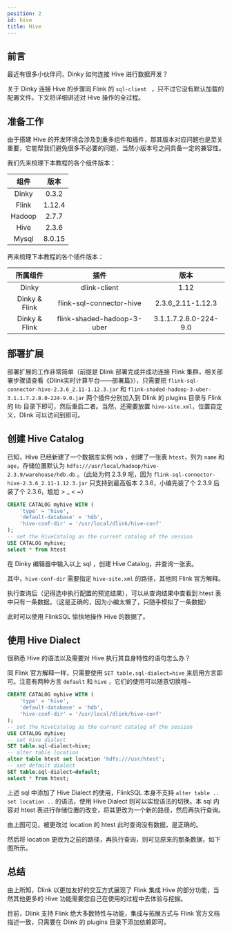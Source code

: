 ```yaml
---
position: 2
id: hive
title: Hive
---
```




## 前言

最近有很多小伙伴问，Dinky 如何连接 Hive 进行数据开发？

关于 Dinky 连接 Hive 的步骤同 Flink 的 `sql-client ` ，只不过它没有默认加载的配置文件。下文将详细讲述对 Hive 操作的全过程。

## 准备工作

由于搭建 Hive 的开发环境会涉及到重多组件和插件，那其版本对应问题也是至关重要，它能帮我们避免很多不必要的问题，当然小版本号之间具备一定的兼容性。

我们先来梳理下本教程的各个组件版本：

|   组件   |  版本  |
|:------:| :----: |
| Dinky  | 0.3.2  |
| Flink  | 1.12.4 |
| Hadoop | 2.7.7  |
|  Hive  | 2.3.6  |
| Mysql  | 8.0.15 |

再来梳理下本教程的各个插件版本：

|     所属组件      |            插件            |         版本          |
|:-------------:| :------------------------: | :-------------------: |
|     Dinky     |        dlink-client        |         1.12          |
| Dinky & Flink |  flink-sql-connector-hive  |   2.3.6_2.11-1.12.3   |
| Dinky & Flink | flink-shaded-hadoop-3-uber | 3.1.1.7.2.8.0-224-9.0 |

## 部署扩展

部署扩展的工作非常简单（前提是 Dlink 部署完成并成功连接 Flink 集群，相关部署步骤请查看《Dlink实时计算平台——部署篇》），只需要把 `flink-sql-connector-hive-2.3.6_2.11-1.12.3.jar` 和 `flink-shaded-hadoop-3-uber-3.1.1.7.2.8.0-224-9.0.jar` 两个插件分别加入到 Dlink 的 plugins 目录与 Flink 的 lib 目录下即可，然后重启二者。当然，还需要放置 `hive-site.xml`，位置自定义，Dlink 可以访问到即可。

## 创建 Hive Catalog

已知，Hive 已经新建了一个数据库实例 `hdb` ，创建了一张表 `htest`，列为 `name` 和 `age`，存储位置默认为 `hdfs:///usr/local/hadoop/hive-2.3.9/warehouse/hdb.db` 。（此处为何 2.3.9 呢，因为 `flink-sql-connector-hive-2.3.6_2.11-1.12.3.jar` 只支持到最高版本 2.3.6，小编先装了个 2.3.9 后装了个 2.3.6，尴尬 > _ < ~）

```sql
CREATE CATALOG myhive WITH (
    'type' = 'hive',
    'default-database' = 'hdb',
    'hive-conf-dir' = '/usr/local/dlink/hive-conf'
);
-- set the HiveCatalog as the current catalog of the session
USE CATALOG myhive;
select * from htest
```

在 Dinky 编辑器中输入以上 sql ，创建 Hive Catalog，并查询一张表。

其中，`hive-conf-dir` 需要指定 `hive-site.xml` 的路径，其他同 Flink 官方解释。

执行查询后（记得选中执行配置的预览结果），可以从查询结果中查看到 htest 表中只有一条数据。（这是正确的，因为小编太懒了，只随手模拟了一条数据）

此时可以使用 FlinkSQL 愉快地操作 Hive 的数据了。

## 使用 Hive Dialect

很熟悉 Hive 的语法以及需要对 Hive 执行其自身特性的语句怎么办？

同 Flink 官方解释一样，只需要使用 `SET table.sql-dialect=hive` 来启用方言即可。注意有两种方言 `default` 和 `hive` ，它们的使用可以随意切换哦~

```sql
CREATE CATALOG myhive WITH (
    'type' = 'hive',
    'default-database' = 'hdb',
    'hive-conf-dir' = '/usr/local/dlink/hive-conf'
);
-- set the HiveCatalog as the current catalog of the session
USE CATALOG myhive;
-- set hive dialect
SET table.sql-dialect=hive;
-- alter table location
alter table htest set location 'hdfs:///usr/htest';
-- set default dialect
SET table.sql-dialect=default;
select * from htest;
```

上述 sql 中添加了 Hive Dialect 的使用，FlinkSQL 本身不支持 `alter table .. set location ..` 的语法，使用 Hive Dialect 则可以实现语法的切换。本 sql 内容对 htest 表进行存储位置的改变，将其更改为一个新的路径，然后再执行查询。

由上图可见，被更改过 location 的 htest 此时查询没有数据，是正确的。

然后将 location 更改为之前的路径，再执行查询，则可见原来的那条数据，如下图所示。

## 总结

由上所知，Dlink 以更加友好的交互方式展现了 Flink 集成 Hive 的部分功能，当然其他更多的 Hive 功能需要您自己在使用的过程中去体验与挖掘。

目前，Dlink 支持 Flink 绝大多数特性与功能，集成与拓展方式与 Flink 官方文档描述一致，只需要在 Dlink 的 plugins 目录下添加依赖即可。